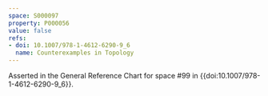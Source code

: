 ```yaml
---
space: S000097
property: P000056
value: false
refs:
- doi: 10.1007/978-1-4612-6290-9_6
  name: Counterexamples in Topology
---
```


Asserted in the General Reference Chart for space #99 in
{{doi:10.1007/978-1-4612-6290-9_6}}.

